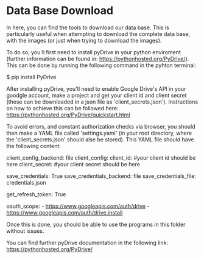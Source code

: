 # Data Base Download

In here, you can find the tools to download our data base. This is particularly useful when attempting to download the complete data base,
 with the images (or just when trying to download the images).
 
To do so, you'll first need to install pyDrive in your python enviroment (further information can be found in: https://pythonhosted.org/PyDrive/). This can be done by running the following command in the pyhton 
terminal:

  $ pip install PyDrive

After installing pyDrive, you'll need to enable Google Drive's API in your goodgle account, make a project and get your client id and client secret (these can be downloaded in a json file as 'client_secrets.json'). Instructions on how to achieve this can be followed here: https://pythonhosted.org/PyDrive/quickstart.html

To avoid errors, and constant authorization checks via browser, you should then make a YAML file called 'settings.yaml' (in your root directory, where the 'client_secrets.json' should alse be stored). This YAML file should have the following content:

   client_config_backend: file
   client_config:
     client_id: #your client id should be here
     client_secret: #your client secret should be here

   save_credentials: True
   save_credentials_backend: file
   save_credentials_file: credentials.json

   get_refresh_token: True

   oauth_scope: 
       - https://www.googleapis.com/auth/drive
       - https://www.googleapis.com/auth/drive.install

Once this is done, you should be able to use the programs in this folder without issues.

You can find further pyDrive documentation in the following link: https://pythonhosted.org/PyDrive/

